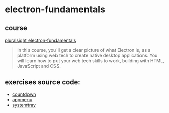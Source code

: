 # electron-fundamentals

## course

 [pluralsight electron-fundamentals](https://app.pluralsight.com/library/courses/electron-fundamentals/)

> In this course, you'll get a clear picture of what Electron is, as a platform using web tech to create native desktop applications. You will learn how to put your web tech skills to work, building with HTML, JavaScript and CSS.

## exercises source code:

* [countdown](/countdown)
* [appmenu](/appmenu)
* [systemtray](/systemtray)


